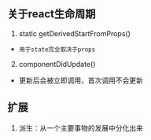 ## 关于react生命周期
1. static getDerivedStartFromProps()
  * `用于state完全取决于props`
2. componentDidUpdate()
  * 更新后会被立即调用，首次调用不会更新
## 扩展
1. 派生：从一个主要事物的发展中分化出来